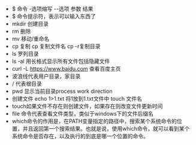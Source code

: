 - $ 命令 -选项缩写 --选项 参数
结果
- $ 命令提示符，表示可以输入东西了
- mkdir 创建目录
- rm 删除
- mv 移动/重命名
- cp 复制 cp 复制文件名 cp -r复制目录
- ls 罗列目录
- ls -al 用长格式显示所有文件包括隐藏文件
- curl -L https://www.baidu.com 查看百度主页
- 波浪线代表用户目录，家目录
- / 代表根目录
- pwd 显示当前目录process work direction
- 创建文件 echo 1>1.txt 将1放到1.txt文件中 touch 文件名
- touch如果文件不存在则创建文件，如果存在则改变文件更新时间
- file 命令代表查看文件类型，类似于windows下的文件后缀名
- which命令的作用是，在PATH变量指定的路径中，搜索某个系统命令的位置，并且返回第一个搜索结果。也就是说，使用which命令，就可以看到某个系统命令是否存在，以及执行的到底是哪一个位置的命令。
